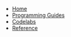 *   [Home](/docs/)
*   [Programming Guides](/docs/programming-guides)
*   [Codelabs](/docs/getting-started/codelabs)
*   [Reference](/docs/reference/)
